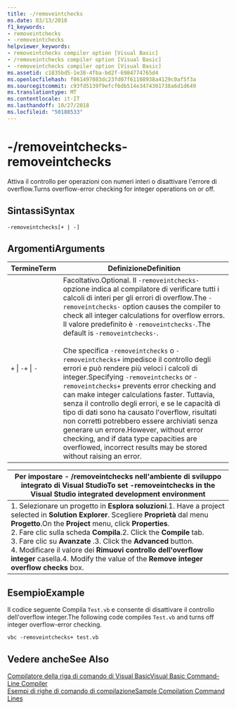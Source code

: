 ```yaml
---
title: -/removeintchecks
ms.date: 03/13/2018
f1_keywords:
- removeintchecks
- -removeintchecks
helpviewer_keywords:
- removeintchecks compiler option [Visual Basic]
- /removeintchecks compiler option [Visual Basic]
- -removeintchecks compiler option [Visual Basic]
ms.assetid: c1835bd5-1e38-4fba-bd2f-6984774765d4
ms.openlocfilehash: f061497083dc23fd07f61108938a4129c0af5f3a
ms.sourcegitcommit: c93fd5139f9efcf6db514e3474301738a6d1d649
ms.translationtype: MT
ms.contentlocale: it-IT
ms.lasthandoff: 10/27/2018
ms.locfileid: "50188533"
---
```

# <a name="-removeintchecks"></a><span data-ttu-id="881e7-102">-/removeintchecks</span><span class="sxs-lookup"><span data-stu-id="881e7-102">-removeintchecks</span></span>
<span data-ttu-id="881e7-103">Attiva il controllo per operazioni con numeri interi o disattivare l'errore di overflow.</span><span class="sxs-lookup"><span data-stu-id="881e7-103">Turns overflow-error checking for integer operations on or off.</span></span>  
  
## <a name="syntax"></a><span data-ttu-id="881e7-104">Sintassi</span><span class="sxs-lookup"><span data-stu-id="881e7-104">Syntax</span></span>  
  
```  
-removeintchecks[+ | -]  
```  
  
## <a name="arguments"></a><span data-ttu-id="881e7-105">Argomenti</span><span class="sxs-lookup"><span data-stu-id="881e7-105">Arguments</span></span>  
  
|<span data-ttu-id="881e7-106">Termine</span><span class="sxs-lookup"><span data-stu-id="881e7-106">Term</span></span>|<span data-ttu-id="881e7-107">Definizione</span><span class="sxs-lookup"><span data-stu-id="881e7-107">Definition</span></span>|  
|---|---|  
|<span data-ttu-id="881e7-108">`+` &#124; `-`</span><span class="sxs-lookup"><span data-stu-id="881e7-108">`+` &#124; `-`</span></span>|<span data-ttu-id="881e7-109">Facoltativo.</span><span class="sxs-lookup"><span data-stu-id="881e7-109">Optional.</span></span> <span data-ttu-id="881e7-110">Il `-removeintchecks-` opzione indica al compilatore di verificare tutti i calcoli di interi per gli errori di overflow.</span><span class="sxs-lookup"><span data-stu-id="881e7-110">The `-removeintchecks-` option causes the compiler to check all integer calculations for overflow errors.</span></span> <span data-ttu-id="881e7-111">Il valore predefinito è `-removeintchecks-`.</span><span class="sxs-lookup"><span data-stu-id="881e7-111">The default is `-removeintchecks-`.</span></span><br /><br /> <span data-ttu-id="881e7-112">Che specifica `-removeintchecks` o `-removeintchecks+` impedisce il controllo degli errori e può rendere più veloci i calcoli di integer.</span><span class="sxs-lookup"><span data-stu-id="881e7-112">Specifying `-removeintchecks` or `-removeintchecks+` prevents error checking and can make integer calculations faster.</span></span> <span data-ttu-id="881e7-113">Tuttavia, senza il controllo degli errori, e se le capacità di tipo di dati sono ha causato l'overflow, risultati non corretti potrebbero essere archiviati senza generare un errore.</span><span class="sxs-lookup"><span data-stu-id="881e7-113">However, without error checking, and if data type capacities are overflowed, incorrect results may be stored without raising an error.</span></span>|  
  
|<span data-ttu-id="881e7-114">Per impostare - /removeintchecks nell'ambiente di sviluppo integrato di Visual Studio</span><span class="sxs-lookup"><span data-stu-id="881e7-114">To set -removeintchecks in the Visual Studio integrated development environment</span></span>|  
|---|  
|<span data-ttu-id="881e7-115">1.  Selezionare un progetto in **Esplora soluzioni**.</span><span class="sxs-lookup"><span data-stu-id="881e7-115">1.  Have a project selected in **Solution Explorer**.</span></span> <span data-ttu-id="881e7-116">Scegliere **Proprietà** dal menu **Progetto**.</span><span class="sxs-lookup"><span data-stu-id="881e7-116">On the **Project** menu, click **Properties**.</span></span> <br /><span data-ttu-id="881e7-117">2.  Fare clic sulla scheda **Compila**.</span><span class="sxs-lookup"><span data-stu-id="881e7-117">2.  Click the **Compile** tab.</span></span><br /><span data-ttu-id="881e7-118">3.  Fare clic su **Avanzate** .</span><span class="sxs-lookup"><span data-stu-id="881e7-118">3.  Click the **Advanced** button.</span></span><br /><span data-ttu-id="881e7-119">4.  Modificare il valore dei **Rimuovi controllo dell'overflow integer** casella.</span><span class="sxs-lookup"><span data-stu-id="881e7-119">4.  Modify the value of the **Remove integer overflow checks** box.</span></span>|  
  
## <a name="example"></a><span data-ttu-id="881e7-120">Esempio</span><span class="sxs-lookup"><span data-stu-id="881e7-120">Example</span></span>  
 <span data-ttu-id="881e7-121">Il codice seguente Compila `Test.vb` e consente di disattivare il controllo dell'overflow integer.</span><span class="sxs-lookup"><span data-stu-id="881e7-121">The following code compiles `Test.vb` and turns off integer overflow-error checking.</span></span>  
  
```console
vbc -removeintchecks+ test.vb  
```  
  
## <a name="see-also"></a><span data-ttu-id="881e7-122">Vedere anche</span><span class="sxs-lookup"><span data-stu-id="881e7-122">See Also</span></span>  
 [<span data-ttu-id="881e7-123">Compilatore della riga di comando di Visual Basic</span><span class="sxs-lookup"><span data-stu-id="881e7-123">Visual Basic Command-Line Compiler</span></span>](../../../visual-basic/reference/command-line-compiler/index.md)  
 [<span data-ttu-id="881e7-124">Esempi di righe di comando di compilazione</span><span class="sxs-lookup"><span data-stu-id="881e7-124">Sample Compilation Command Lines</span></span>](../../../visual-basic/reference/command-line-compiler/sample-compilation-command-lines.md)
